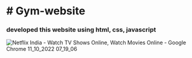 <h1># Gym-website</h1>

<h3>developed this website using html, css, javascript</h3>

![Netflix India - Watch TV Shows Online, Watch Movies Online - Google Chrome 11_10_2022 07_19_06](https://user-images.githubusercontent.com/109124944/195116908-aaccfda2-9f26-47a4-82fd-8e65c0168a89.png)
